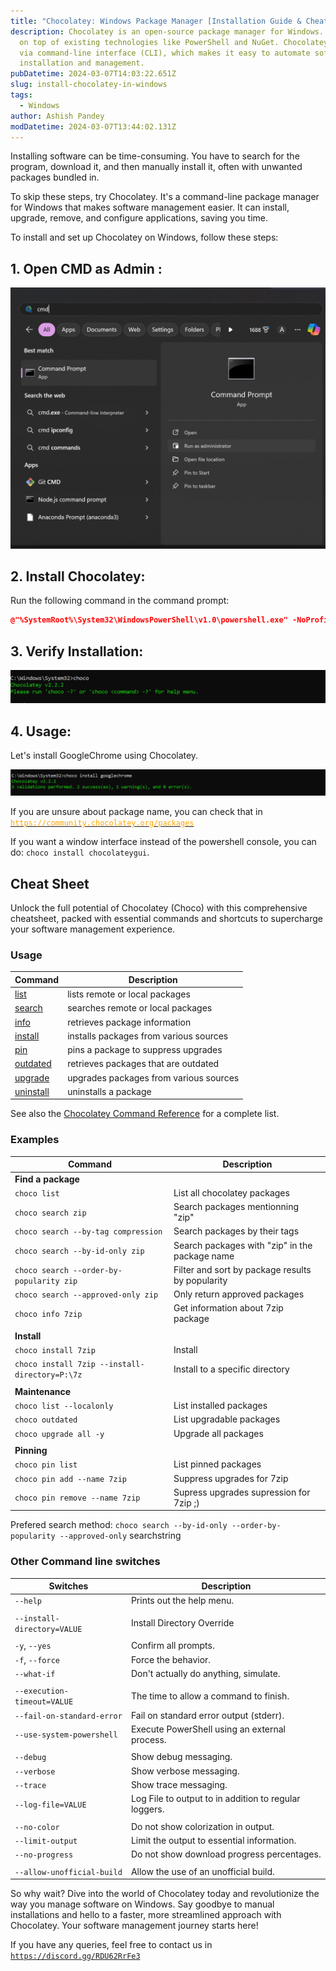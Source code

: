 ```yaml
---
title: "Chocolatey: Windows Package Manager [Installation Guide & Cheatsheet]"
description: Chocolatey is an open-source package manager for Windows. It builds
  on top of existing technologies like PowerShell and NuGet. Chocolatey operates
  via command-line interface (CLI), which makes it easy to automate software
  installation and management.
pubDatetime: 2024-03-07T14:03:22.651Z
slug: install-chocolatey-in-windows
tags:
  - Windows
author: Ashish Pandey
modDatetime: 2024-03-07T13:44:02.131Z
---
```


<!--StartFragment-->

Installing software can be time-consuming. You have to search for the program, download it, and then manually install it, often with unwanted packages bundled in.

To skip these steps, try Chocolatey. It's a command-line package manager for Windows that makes software management easier. It can install, upgrade, remove, and configure applications, saving you time.

To install and set up Chocolatey on Windows, follow these steps:

## **1. Open CMD as Admin :**

![open cmd as admin](../../assets/screenshot-2024-03-07-191244.png "CMD as Admin")

## **2.** **Install Chocolatey**:

Run the following command in the command prompt:

```cmake
@"%SystemRoot%\System32\WindowsPowerShell\v1.0\powershell.exe" -NoProfile -InputFormat None -ExecutionPolicy Bypass -Command "iex ((New-Object System.Net.WebClient).DownloadString('https://chocolatey.org/install.ps1'))" && SET "PATH=%PATH%;%ALLUSERSPROFILE%\chocolatey\bin"
```

## **3. Verify Installation:**

![verify installation of chocolatey ](../../assets/screenshot-2024-03-07-193948.png "verify installation of chocolatey ")

## **4. Usage:**

Let's install GoogleChrome using Chocolatey.

![choco install googlechrome ( install google chrome using chocolatey )](../../assets/screenshot-2024-03-07-194151.png "install google chrome using chocolatey ")

If you are unsure about package name, you can check that in
[<span style="color:orange">`https://community.chocolatey.org/packages`</span>](https://community.chocolatey.org/packages)

If you want a window interface instead of the powershell console, you can do: `choco install chocolateygui`.

## Cheat Sheet

Unlock the full potential of Chocolatey (Choco) with this comprehensive cheatsheet, packed with essential commands and shortcuts to supercharge your software management experience.

### Usage

| Command                                                     | Description                            |
| ----------------------------------------------------------- | -------------------------------------- |
| [list](https://chocolatey.org/docs/commands-list)           | lists remote or local packages         |
| [search](https://chocolatey.org/docs/commands-search)       | searches remote or local packages      |
| [info](https://chocolatey.org/docs/commands-info)           | retrieves package information          |
| [install](https://chocolatey.org/docs/commands-install)     | installs packages from various sources |
| [pin](https://chocolatey.org/docs/commands-pin)             | pins a package to suppress upgrades    |
| [outdated](https://chocolatey.org/docs/commands-outdated)   | retrieves packages that are outdated   |
| [upgrade](https://chocolatey.org/docs/commands-upgrade)     | upgrades packages from various sources |
| [uninstall](https://chocolatey.org/docs/commands-uninstall) | uninstalls a package                   |

See also the [Chocolatey Command Reference](https://chocolatey.org/docs/commands-reference) for a complete list.

### Examples

| Command                                        | Description                                      |
| ---------------------------------------------- | ------------------------------------------------ |
| **Find a package**                             |                                                  |
| `choco list`                                   | List all chocolatey packages                     |
| `choco search zip`                             | Search packages mentionning "zip"                |
| `choco search --by-tag compression`            | Search packages by their tags                    |
| `choco search --by-id-only zip`                | Search packages with "zip" in the package name   |
| `choco search --order-by-popularity zip`       | Filter and sort by package results by popularity |
| `choco search --approved-only zip`             | Only return approved packages                    |
| `choco info 7zip`                              | Get information about 7zip package               |
|                                                |                                                  |
| **Install**                                    |                                                  |
| `choco install 7zip`                           | Install                                          |
| `choco install 7zip --install-directory=P:\7z` | Install to a specific directory                  |
|                                                |                                                  |
| **Maintenance**                                |                                                  |
| `choco list --localonly`                       | List installed packages                          |
| `choco outdated`                               | List upgradable packages                         |
| `choco upgrade all -y`                         | Upgrade all packages                             |
|                                                |                                                  |
| **Pinning**                                    |                                                  |
| `choco pin list`                               | List pinned packages                             |
| `choco pin add --name 7zip`                    | Suppress upgrades for 7zip                       |
| `choco pin remove --name 7zip`                 | Supress upgrades supression for 7zip ;)          |

Prefered search method: `choco search --by-id-only --order-by-popularity --approved-only` searchstring

### Other Command line switches

| Switches                    | Description                                           |
| --------------------------- | ----------------------------------------------------- |
| `--help`                    | Prints out the help menu.                             |
|                             |                                                       |
| `--install-directory=VALUE` | Install Directory Override                            |
|                             |                                                       |
| `-y`, `--yes`               | Confirm all prompts.                                  |
| `-f`, `--force`             | Force the behavior.                                   |
| `--what-if`                 | Don't actually do anything, simulate.                 |
|                             |                                                       |
| `--execution-timeout=VALUE` | The time to allow a command to finish.                |
| `--fail-on-standard-error`  | Fail on standard error output (stderr).               |
| `--use-system-powershell`   | Execute PowerShell using an external process.         |
|                             |                                                       |
| `--debug`                   | Show debug messaging.                                 |
| `--verbose`                 | Show verbose messaging.                               |
| `--trace`                   | Show trace messaging.                                 |
| `--log-file=VALUE`          | Log File to output to in addition to regular loggers. |
|                             |                                                       |
| `--no-color`                | Do not show colorization in output.                   |
| `--limit-output`            | Limit the output to essential information.            |
| `--no-progress`             | Do not show download progress percentages.            |
|                             |                                                       |
| `--allow-unofficial-build`  | Allow the use of an unofficial build.                 |

So why wait? Dive into the world of Chocolatey today and revolutionize the way you manage software on Windows. Say goodbye to manual installations and hello to a faster, more streamlined approach with Chocolatey. Your software management journey starts here!

If you have any queries, feel free to contact us in [`https://discord.gg/RDU62RrFe3`](https://discord.gg/RDU62RrFe3)

<!--EndFragment-->
